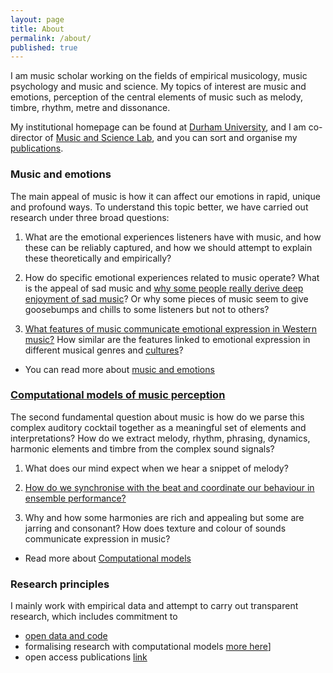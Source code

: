 ```yaml
---
layout: page
title: About
permalink: /about/
published: true
---
```


I am music scholar working on the fields of empirical musicology, music psychology and music and science. My topics of interest are music and emotions, perception of the central elements of music such as melody, timbre, rhythm, metre and dissonance.

My institutional homepage can be found at [Durham University](https://www.durham.ac.uk/staff/tuomas-eerola/), and I am co-director of [Music and Science Lab](https://musicscience.net/), and you can sort and organise my [publications](https://tuomaseerola.github.io/publications).

### Music and emotions

The main appeal of music is how it can affect our emotions in rapid, unique and profound ways. To understand this topic better, we have carried out research under three broad questions:

1. What are the emotional experiences listeners have with music, and how these can be reliably captured, and how we should attempt to explain these theoretically and empirically?

2. How do specific emotional experiences related to music operate? What is the appeal of sad music and [why some people really derive deep enjoyment of sad music](https://musicscience.net/projects/music-emotions/sad-music/)? Or why some pieces of music seem to give goosebumps and chills to some listeners but not to others? 

3. [What features of music communicate emotional expression in Western music?](https://musicscience.net/projects/music-emotions/music-properties/) How similar are the features linked to emotional expression in different musical genres and [cultures](https://musicscience.net/cross-cultural-research-in-music-and-emotions/)? 

* You can read more about [music and emotions](_posts/2020-2-27-test.md)

### [Computational models of music perception](_posts/2021-10-17-topic.md)

The second fundamental question about music is how do we parse this complex auditory cocktail together as a meaningful set of elements and interpretations? How do we extract melody, rhythm, phrasing, dynamics, harmonic elements and timbre from the complex sound signals? 

1. What does our mind expect when we hear a snippet of melody? 

2. [How do we synchronise with the beat and coordinate our behaviour in ensemble performance?](https://musicscience.net/projects/timing/iemp/) 

3. Why and how some harmonies are rich and appealing but some are jarring and consonant? How does texture and colour of sounds communicate expression in music?  

* Read more about [Computational models](_posts/2021-10-17-topic.md)

### Research principles

I mainly work with empirical data and attempt to carry out transparent research, which includes commitment to
* [open data and code](http://github.com/tuomaseerola/opendata/)
* formalising research with computational models [more here](_posts/2021-10-17-topic.md)]
* open access publications [link](publications.md)

